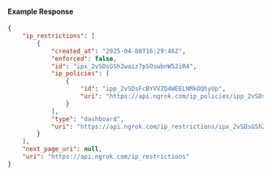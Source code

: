 <!-- Code generated for API Clients. DO NOT EDIT. -->

#### Example Response

```json
{
	"ip_restrictions": [
		{
			"created_at": "2025-04-08T16:29:46Z",
			"enforced": false,
			"id": "ipx_2vSDsGSh2waiz7pSOswbnW52iR4",
			"ip_policies": [
				{
					"id": "ipp_2vSDsFcBYVVZQ4WEELNMkOQhyUp",
					"uri": "https://api.ngrok.com/ip_policies/ipp_2vSDsFcBYVVZQ4WEELNMkOQhyUp"
				}
			],
			"type": "dashboard",
			"uri": "https://api.ngrok.com/ip_restrictions/ipx_2vSDsGSh2waiz7pSOswbnW52iR4"
		}
	],
	"next_page_uri": null,
	"uri": "https://api.ngrok.com/ip_restrictions"
}
```
